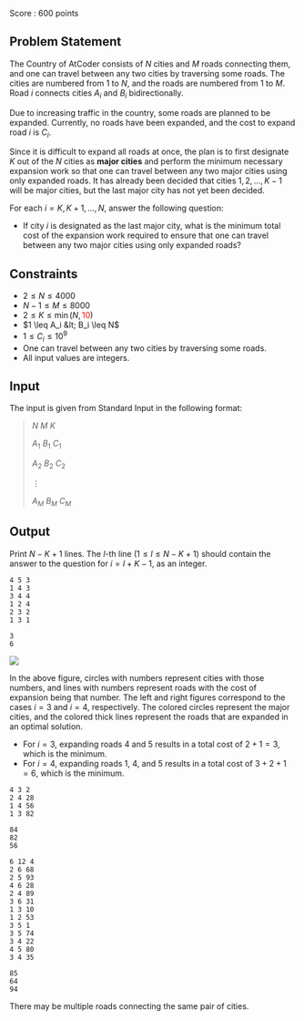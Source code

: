 Score : $600$ points

## Problem Statement

The Country of AtCoder consists of $N$ cities and $M$ roads connecting them, and one can travel between any two cities by traversing some roads.
The cities are numbered from $1$ to $N$, and the roads are numbered from $1$ to $M$. Road $i$ connects cities $A_i$ and $B_i$ bidirectionally.

Due to increasing traffic in the country, some roads are planned to be expanded.
Currently, no roads have been expanded, and the cost to expand road $i$ is $C_i$.

Since it is difficult to expand all roads at once, the plan is to first designate $K$ out of the $N$ cities as **major cities** and perform the minimum necessary expansion work so that one can travel between any two major cities using only expanded roads.
It has already been decided that cities $1, 2, \dots, K-1$ will be major cities, but the last major city has not yet been decided.

For each $i=K, K+1, \dots, N$, answer the following question:

- If city $i$ is designated as the last major city, what is the minimum total cost of the expansion work required to ensure that one can travel between any two major cities using only expanded roads?

## Constraints

- $2 \leq N \leq 4000$
- $N-1 \leq M \leq 8000$
- $2\leq K \leq \min(N,\,$<span style="color: red; ">$10$</span>$)$
- $1 \leq A_i &lt; B_i \leq N$
- $1 \leq C_i \leq 10^9$
- One can travel between any two cities by traversing some roads.
- All input values are integers.

## Input

The input is given from Standard Input in the following format:

> $N$ $M$ $K$
> 
> $A_1$ $B_1$ $C_1$
> 
> $A_2$ $B_2$ $C_2$
> 
> $\vdots$
> 
> $A_M$ $B_M$ $C_M$

## Output

Print $N-K+1$ lines.
The $l$-th line $(1 \leq l \leq N-K+1)$ should contain the answer to the question for $i=l+K-1$, as an integer.

```input1
4 5 3
1 4 3
3 4 4
1 2 4
2 3 2
1 3 1
```

```output1
3
6
```

![](https://img.atcoder.jp/abc364/cdb1f0a0ed3840263f37154ce8641b88.png)

In the above figure, circles with numbers represent cities with those numbers, and lines with numbers represent roads with the cost of expansion being that number.
The left and right figures correspond to the cases $i=3$ and $i=4$, respectively. The colored circles represent the major cities, and the colored thick lines represent the roads that are expanded in an optimal solution.

- For $i=3$, expanding roads $4$ and $5$ results in a total cost of $2+1=3$, which is the minimum.
- For $i=4$, expanding roads $1$, $4$, and $5$ results in a total cost of $3+2+1=6$, which is the minimum.

```input2
4 3 2
2 4 28
1 4 56
1 3 82
```

```output2
84
82
56
```

```input3
6 12 4
2 6 68
2 5 93
4 6 28
2 4 89
3 6 31
1 3 10
1 2 53
3 5 1
3 5 74
3 4 22
4 5 80
3 4 35
```

```output3
85
64
94
```

There may be multiple roads connecting the same pair of cities.
